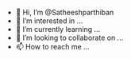 - 👋 Hi, I’m @Satheeshparthiban
- 👀 I’m interested in ...
- 🌱 I’m currently learning ...
- 💞️ I’m looking to collaborate on ...
- 📫 How to reach me ...

<!---
Satheeshparthiban/Satheeshparthiban is a ✨ special ✨ repository because its `README.md` (this file) appears on your GitHub profile.
You can click the Preview link to take a look at your changes.
--->

